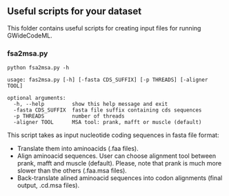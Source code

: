 ## Useful scripts for your dataset

This folder contains useful scripts for creating input files for running GWideCodeML.

### fsa2msa.py

`python fsa2msa.py -h`

```
usage: fas2msa.py [-h] [-fasta CDS_SUFFIX] [-p THREADS] [-aligner TOOL]

optional arguments:
  -h, --help         show this help message and exit
  -fasta CDS_SUFFIX  fasta file suffix containing cds sequences
  -p THREADS         number of threads
  -aligner TOOL      MSA tool: prank, mafft or muscle (default)
  ```

This script takes as input nucleotide coding sequences in fasta file format:
- Translate them into aminoacids (.faa files).  
- Align aminoacid sequences. User can choose alignment tool between prank, mafft and muscle (default). Please, note that prank is much more slower than the others (.faa.msa files).  
- Back-translate alined aminoacid sequences into codon alignments (final output, .cd.msa files).  
